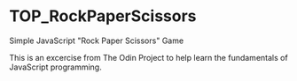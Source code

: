 # TOP_RockPaperScissors
Simple JavaScript "Rock Paper Scissors" Game

This is an excercise from The Odin Project to help learn the fundamentals of JavaScript programming.
